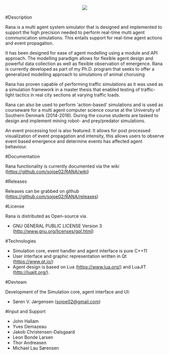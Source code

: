 
<p align="center">
  <img src=https://raw.githubusercontent.com/sojoe02/RANA/master/images/ranalogo.png />
</p>

#Description

Rana is a multi agent system simulator that is designed and implemented to support the high precision needed to perform real-time multi agent communication simulations. This entails support for real-time agent actions and event propagation.

It has been designed for ease of agent modelling using a module and API approach. The modelling paradigm allows for flexible agent design and powerful data collection as well as flexible observation of emergence. Rana is currently developed as part of my Ph.D. program that seeks to offer a generalized modelling approach to simulations of animal chorusing

Rana has proven capable of performing traffic simulations as it was used as a simulation framework in a master thesis that enabled testing of traffic-light tactics in real city sections at varying traffic loads. 

Rana can also be used to perform 'action-based' simulations and is used as courseware for a multi agent computer science course at the University of Southern Denmark (2014-2016). During the course students are tasked to design and implement mining robot- and prey/predator simulations.

An event processing tool is also featured. It allows for post processed visualization of event propagation and intensity, this allows users to observe event based emergence and determine events has affected agent behaviour.

#Documentation

Rana functionality is currently documented via the wiki (https://github.com/sojoe02/RANA/wiki)

#Releases

Releases can be grabbed on github (https://github.com/sojoe02/RANA/releases)

#License

Rana is distributed as Open-source via.
* GNU GENERAL PUBLIC LICENSE Version 3 (http://www.gnu.org/licenses/gpl.html)

#Technologies

* Simulation core, event handler and agent interface is pure C++11
* User interface and graphic representation written in Qt (https://www.qt.io/)
* Agent design is based on Lua (https://www.lua.org/) and LuaJIT (http://luajit.org/).


#Devteam

 Development of the Simulation core, agent interface and UI: 
 
 * Søren V. Jørgensen (sojoe02@gmail.com)

#Input and Support

 * John Hallam
 * Yves Demazeau
 * Jakob Christensen-Dalsgaard
 * Leon Bonde Larsen
 * Thor Andreasen
 * Michael Lau Sørensen

